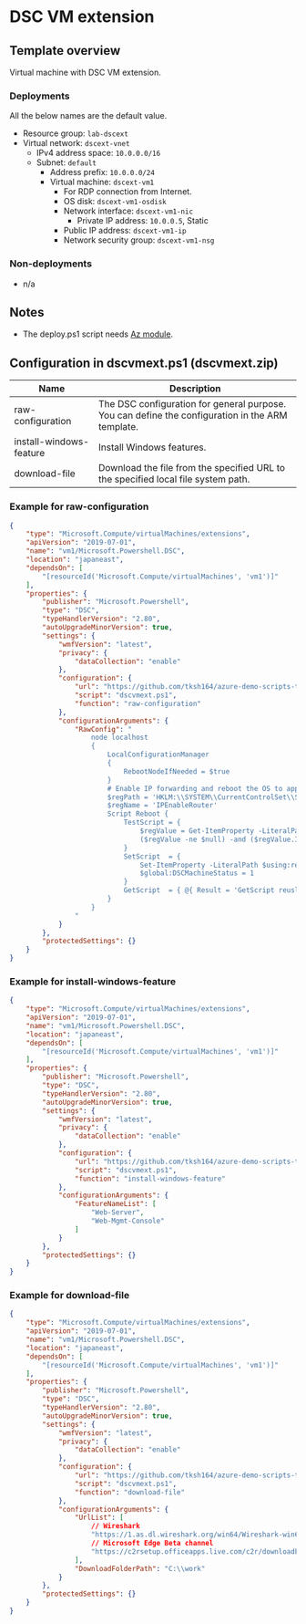 # DSC VM extension

## Template overview

Virtual machine with DSC VM extension.

### Deployments

All the below names are the default value.

- Resource group: `lab-dscext`
- Virtual network: `dscext-vnet`
    - IPv4 address space: `10.0.0.0/16`
    - Subnet: `default`
        - Address prefix: `10.0.0.0/24`
        - Virtual machine: `dscext-vm1`
            - For RDP connection from Internet.
            - OS disk: `dscext-vm1-osdisk`
            - Network interface: `dscext-vm1-nic`
                - Private IP address: `10.0.0.5`, Static
            - Public IP address: `dscext-vm1-ip`
            - Network security group: `dscext-vm1-nsg`

### Non-deployments

- n/a

## Notes

- The deploy.ps1 script needs [Az module](https://www.powershellgallery.com/packages/Az/).

## Configuration in dscvmext.ps1 (dscvmext.zip)

| Name | Description |
| ---- | ---- |
| raw-configuration | The DSC configuration for general purpose. You can define the configuration in the ARM template. |
| install-windows-feature | Install Windows features. |
| download-file | Download the file from the specified URL to the specified local file system path. |

### Example for raw-configuration

```json
{
    "type": "Microsoft.Compute/virtualMachines/extensions",
    "apiVersion": "2019-07-01",
    "name": "vm1/Microsoft.Powershell.DSC",
    "location": "japaneast",
    "dependsOn": [
        "[resourceId('Microsoft.Compute/virtualMachines', 'vm1')]"
    ],
    "properties": {
        "publisher": "Microsoft.Powershell",
        "type": "DSC",
        "typeHandlerVersion": "2.80",
        "autoUpgradeMinorVersion": true,
        "settings": {
            "wmfVersion": "latest",
            "privacy": {
                "dataCollection": "enable"
            },
            "configuration": {
                "url": "https://github.com/tksh164/azure-demo-scripts-templates/raw/master/arm-templates/dsc-vm-extension/dscvmext.zip",
                "script": "dscvmext.ps1",
                "function": "raw-configuration"
            },
            "configurationArguments": {
                "RawConfig": "
                    node localhost
                    {
                        LocalConfigurationManager 
                        {
                            RebootNodeIfNeeded = $true
                        }
                        # Enable IP forwarding and reboot the OS to apply the IP forwarding registry settings.
                        $regPath = 'HKLM:\\SYSTEM\\CurrentControlSet\\Services\\Tcpip\\Parameters'
                        $regName = 'IPEnableRouter'
                        Script Reboot {
                            TestScript = {
                                $regValue = Get-ItemProperty -LiteralPath $using:regPath -Name $using:regName -ErrorAction SilentlyContinue
                                ($regValue -ne $null) -and ($regValue.IPEnableRouter -eq 1)
                            }
                            SetScript  = {
                                Set-ItemProperty -LiteralPath $using:regPath -Name $using:regName -Value 1 -Force
                                $global:DSCMachineStatus = 1
                            }
                            GetScript  = { @{ Result = 'GetScript reuslt' } }
                        }
                    }
                "
            }
        },
        "protectedSettings": {}
    }
}
```

### Example for install-windows-feature

```json
{
    "type": "Microsoft.Compute/virtualMachines/extensions",
    "apiVersion": "2019-07-01",
    "name": "vm1/Microsoft.Powershell.DSC",
    "location": "japaneast",
    "dependsOn": [
        "[resourceId('Microsoft.Compute/virtualMachines', 'vm1')]"
    ],
    "properties": {
        "publisher": "Microsoft.Powershell",
        "type": "DSC",
        "typeHandlerVersion": "2.80",
        "autoUpgradeMinorVersion": true,
        "settings": {
            "wmfVersion": "latest",
            "privacy": {
                "dataCollection": "enable"
            },
            "configuration": {
                "url": "https://github.com/tksh164/azure-demo-scripts-templates/raw/master/arm-templates/dsc-vm-extension/dscvmext.zip",
                "script": "dscvmext.ps1",
                "function": "install-windows-feature"
            },
            "configurationArguments": {
                "FeatureNameList": [
                    "Web-Server",
                    "Web-Mgmt-Console"
                ]
            }
        },
        "protectedSettings": {}
    }
}
```

### Example for download-file

```json
{
    "type": "Microsoft.Compute/virtualMachines/extensions",
    "apiVersion": "2019-07-01",
    "name": "vm1/Microsoft.Powershell.DSC",
    "location": "japaneast",
    "dependsOn": [
        "[resourceId('Microsoft.Compute/virtualMachines', 'vm1')]"
    ],
    "properties": {
        "publisher": "Microsoft.Powershell",
        "type": "DSC",
        "typeHandlerVersion": "2.80",
        "autoUpgradeMinorVersion": true,
        "settings": {
            "wmfVersion": "latest",
            "privacy": {
                "dataCollection": "enable"
            },
            "configuration": {
                "url": "https://github.com/tksh164/azure-demo-scripts-templates/raw/master/arm-templates/dsc-vm-extension/dscvmext.zip",
                "script": "dscvmext.ps1",
                "function": "download-file"
            },
            "configurationArguments": {
                "UrlList": [
                    // Wireshark
                    "https://1.as.dl.wireshark.org/win64/Wireshark-win64-3.2.2.exe",
                    // Microsoft Edge Beta channel
                    "https://c2rsetup.officeapps.live.com/c2r/downloadEdge.aspx?ProductreleaseID=Edge&platform=Default&version=Edge&source=EdgeInsiderPage&Channel=Beta&language=en"
                ],
                "DownloadFolderPath": "C:\\work"
            }
        },
        "protectedSettings": {}
    }
}
```

